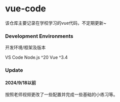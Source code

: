 # vue-code

该仓库主要记录在学校学习的vue代码，不定期更新~

### Development Environments

开发环境/框架及版本

VS Code
Node.js ^20
Vue ^3.4

<!-- VueUse ^10 (替代Pinia/Axios) -->

### Update

#### 2024/9/18以前

按照老师视频更改了一些配置并完成一些基础的小练习等。

